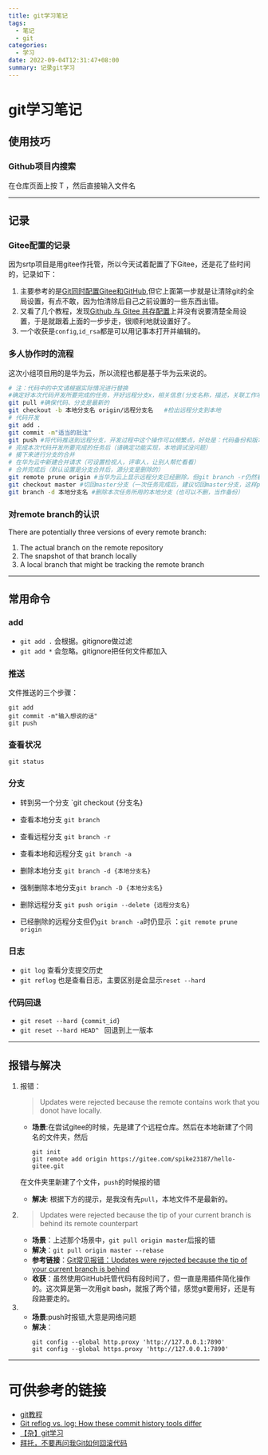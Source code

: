 ```yaml
---
title: git学习笔记
tags:
  - 笔记
  - git
categories:
  - 学习
date: 2022-09-04T12:31:47+08:00
summary: 记录git学习
---
```

# git学习笔记

## 使用技巧
### Github项目内搜索
在仓库页面上按 T ，然后直接输入文件名

---
## 记录
### Gitee配置的记录
因为srtp项目是用gitee作托管，所以今天试着配置了下Gitee，还是花了些时间的，记录如下：
1. 主要参考的是[Git同时配置Gitee和GitHub](https://cloud.tencent.com/developer/article/1774890),但它上面第一步就是让清除git的全局设置，有点不敢，因为怕清除后自己之前设置的一些东西出错。
2. 又看了几个教程，发现[Github 与 Gitee 共存配置](https://blog.csdn.net/weixin_43894513/article/details/104550377)上并没有说要清楚全局设置，于是就跟着上面的一步步走，很顺利地就设置好了。
3. 一个收获是`config`,`id_rsa`都是可以用记事本打开并编辑的。
   
### 多人协作时的流程
这次小组项目用的是华为云，所以流程也都是基于华为云来说的。
```bash
# 注：代码中的中文请根据实际情况进行替换
#确定好本次代码开发所要完成的任务，开好远程分支x，相关信息(分支名称，描述，关联工作项）要注明好
git pull #确保代码、分支是最新的
git checkout -b 本地分支名 origin/远程分支名   #检出远程分支到本地
# 代码开发
git add .
git commit -m"适当的批注"
git push #将代码推送到远程分支，开发过程中这个操作可以频繁点，好处是：代码备份和版本管理
# 完成本次代码开发所要完成的任务后（请确定功能实现，本地调试没问题）
# 接下来进行分支的合并 
# 在华为云中新建合并请求（可设置检视人，评审人，让别人帮忙看看）
# 合并完成后（默认设置是分支合并后，源分支是删除的）
git remote prune origin #当华为云上显示远程分支已经删除，但git branch -r仍然看到所删除的分支，执行该命令
git checkout master #切回master分支（一次任务完成后，建议切回master分支，这样pull的时候可以避免自己写的代码丢失的问题）
git branch -d 本地分支名 #删除本次任务所用的本地分支（也可以不删，当作备份）
```
### 对remote branch的认识
There are potentially three versions of every remote branch:
1. The actual branch on the remote repository
2. The snapshot of that branch locally
3. A local branch that might be tracking the remote branch

---
## 常用命令
### add
- `git add .` 会根据。gitignore做过滤
- `git add *` 会忽略。gitignore把任何文件都加入

### 推送
文件推送的三个步骤：
```
git add 
git commit -m"输入想说的话"
git push
```

### 查看状况
`git status`

### 分支
- 转到另一个分支 `git checkout {分支名}

- 查看本地分支 `git branch`
- 查看远程分支 `git branch -r`
- 查看本地和远程分支 `git branch -a`

- 删除本地分支 `git branch -d {本地分支名}`
- 强制删除本地分支`git branch -D {本地分支名}`
- 删除远程分支 `git push origin --delete {远程分支名}`
- 已经删除的远程分支但仍`git branch -a`时仍显示 ：`git remote prune origin`

### 日志
- `git log` 查看分支提交历史
- `git reflog` 也是查看日志，主要区别是会显示`reset --hard`

### 代码回退
- `git reset --hard {commit_id}`
- `git reset --hard HEAD^ ` 回退到上一版本

---

## 报错与解决
1. 报错：
   >Updates were rejected because the remote contains work that you donot have locally.
   - **场景**:在尝试gitee的时候，先是建了个远程仓库。然后在本地新建了个同名的文件夹，然后
        ```
        git init 
        git remote add origin https://gitee.com/spike23187/hello-gitee.git
        ```
    在文件夹里新建了个文件，`push`的时候报的错
   - **解决**: 根据下方的提示，是我没有先`pull`，本地文件不是最新的。

2. 
   >Updates were rejected because the tip of your current branch is behind its remote counterpart
   - **场景**：上述那个场景中，`git pull origin master`后报的错
   - **解决**：`git pull origin master --rebase`
   - **参考链接**：[Git常见报错：Updates were rejected because the tip of your current branch is behind](https://blog.csdn.net/weixin_42310154/article/details/118676936)
   - **收获**：虽然使用GitHub托管代码有段时间了，但一直是用插件简化操作的。这次算是第一次用git bash，就报了两个错，感觉git要用好，还是有段路要走的。
3. 
   - **场景**:push时报错,大意是网络问题
   - **解决**：
        ```
        git config --global http.proxy 'http://127.0.0.1:7890'
        git config --global https.proxy 'http://127.0.0.1:7890'
        ```

---


# 可供参考的链接
- [git教程](https://www.yiibai.com/git)
- [Git reflog vs. log: How these commit history tools differ](https://www.theserverside.com/video/Git-reflog-vs-log-How-these-commit-history-tools-differ)
- [【杂】git学习](http://blog.ch3nyang.top/miscellaneous/git%E5%AD%A6%E4%B9%A0/)
- [拜托，不要再问我Git如何回滚代码](https://zhuanlan.zhihu.com/p/137856034)
